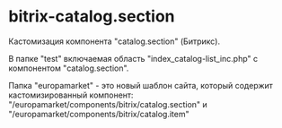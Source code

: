 # bitrix-catalog.section
Кастомизация компонента "catalog.section" (Битрикс).

В папке "test" включаемая область "index_catalog-list_inc.php" с компонентом "catalog.section".

Папка "europamarket" - это новый шаблон сайта, который содержит кастомизированный компонент:
"/europamarket/components/bitrix/catalog.section" и "/europamarket/components/bitrix/catalog.item"
